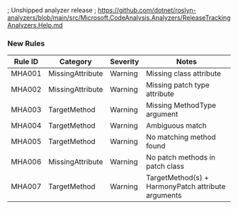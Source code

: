 ﻿; Unshipped analyzer release
; https://github.com/dotnet/roslyn-analyzers/blob/main/src/Microsoft.CodeAnalysis.Analyzers/ReleaseTrackingAnalyzers.Help.md

### New Rules

Rule ID |     Category     | Severity | Notes
--------|------------------|----------|----------------------------------------------------
MHA001  | MissingAttribute | Warning  | Missing class attribute
MHA002  | MissingAttribute | Warning  | Missing patch type attribute
MHA003  | TargetMethod     | Warning  | Missing MethodType argument
MHA004  | TargetMethod     | Warning  | Ambiguous match
MHA005  | TargetMethod     | Warning  | No matching method found
MHA006  | MissingAttribute | Warning  | No patch methods in patch class
MHA007  | TargetMethod     | Warning  | TargetMethod(s) + HarmonyPatch attribute arguments